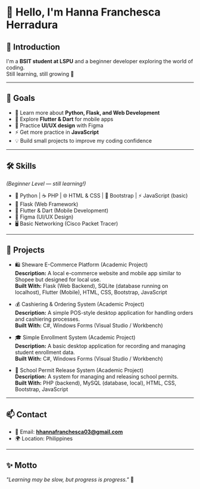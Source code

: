 # 👋 Hello, I'm Hanna Franchesca Herradura  

## 🙋 Introduction  
I'm a **BSIT student at LSPU** and a beginner developer exploring the world of coding.  
Still learning, still growing 🚀  

---

## 🎯 Goals  
- 🌱 Learn more about **Python, Flask, and Web Development**  
- 📱 Explore **Flutter & Dart** for mobile apps  
- 🎨 Practice **UI/UX design** with Figma
- ⚡ Get more practice in **JavaScript**  
- 💡 Build small projects to improve my coding confidence  

---

## 🛠️ Skills  
*(Beginner Level — still learning!)*  
- 🐍 Python | ☕ PHP | 🌐 HTML & CSS | 🎨 Bootstrap | ⚡ JavaScript (basic)  
- 🧩 Flask (Web Framework)  
- 📱 Flutter & Dart (Mobile Development)  
- 🎨 Figma (UI/UX Design)  
- 🖥️ Basic Networking (Cisco Packet Tracer)  

---
## 📂 Projects  

- 🛍️ Sheware E-Commerce Platform (Academic Project)  
  **Description:** A local e-commerce website and mobile app similar to Shopee but designed for local use.  
  **Built With:** Flask (Web Backend), SQLite (database running on localhost), Flutter (Mobile), HTML, CSS, Bootstrap, JavaScript  

- 💰 Cashiering & Ordering System (Academic Project)  
  **Description:** A simple POS-style desktop application for handling orders and cashiering processes.  
  **Built With:** C#, Windows Forms (Visual Studio / Workbench)  

- 🎓 Simple Enrollment System (Academic Project)  
   **Description:** A basic desktop application for recording and managing student enrollment data.  
   **Built With:** C#, Windows Forms (Visual Studio / Workbench)  

- 🏫 School Permit Release System (Academic Project)  
   **Description:** A system for managing and releasing school permits.  
   **Built With:** PHP (backend), MySQL (database, local), HTML, CSS, Bootstrap, JavaScript  

---

## 📫 Contact  
- 📧 Email: **hhannafranchesca03@gmail.com**  
- 🌍 Location: Philippines  

---

## ✨ Motto  
*"Learning may be slow, but progress is progress."* 💪


